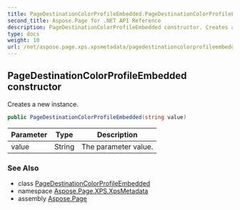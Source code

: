 ```yaml
---
title: PageDestinationColorProfileEmbedded.PageDestinationColorProfileEmbedded
second_title: Aspose.Page for .NET API Reference
description: PageDestinationColorProfileEmbedded constructor. Creates a new instance
type: docs
weight: 10
url: /net/aspose.page.xps.xpsmetadata/pagedestinationcolorprofileembedded/pagedestinationcolorprofileembedded/
---
```

## PageDestinationColorProfileEmbedded constructor

Creates a new instance.

```csharp
public PageDestinationColorProfileEmbedded(string value)
```

| Parameter | Type | Description |
| --- | --- | --- |
| value | String | The parameter value. |

### See Also

* class [PageDestinationColorProfileEmbedded](../)
* namespace [Aspose.Page.XPS.XpsMetadata](../../pagedestinationcolorprofileembedded/)
* assembly [Aspose.Page](../../../)


